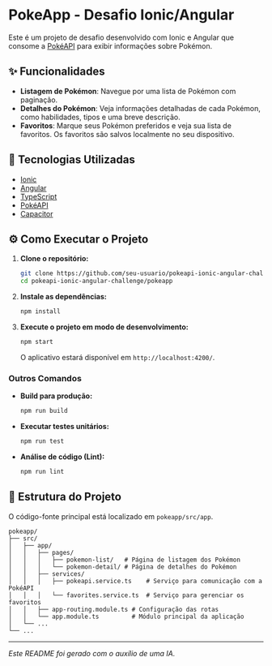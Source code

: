 # PokeApp - Desafio Ionic/Angular

Este é um projeto de desafio desenvolvido com Ionic e Angular que consome a [PokéAPI](https://pokeapi.co/) para exibir informações sobre Pokémon.

## ✨ Funcionalidades

*   **Listagem de Pokémon**: Navegue por uma lista de Pokémon com paginação.
*   **Detalhes do Pokémon**: Veja informações detalhadas de cada Pokémon, como habilidades, tipos e uma breve descrição.
*   **Favoritos**: Marque seus Pokémon preferidos e veja sua lista de favoritos. Os favoritos são salvos localmente no seu dispositivo.

## 🚀 Tecnologias Utilizadas

*   [Ionic](https://ionicframework.com/)
*   [Angular](https://angular.io/)
*   [TypeScript](https://www.typescriptlang.org/)
*   [PokéAPI](https://pokeapi.co/)
*   [Capacitor](https://capacitorjs.com/)

## ⚙️ Como Executar o Projeto

1.  **Clone o repositório:**
    ```bash
    git clone https://github.com/seu-usuario/pokeapi-ionic-angular-challenge.git
    cd pokeapi-ionic-angular-challenge/pokeapp
    ```

2.  **Instale as dependências:**
    ```bash
    npm install
    ```

3.  **Execute o projeto em modo de desenvolvimento:**
    ```bash
    npm start
    ```
    O aplicativo estará disponível em `http://localhost:4200/`.

### Outros Comandos

*   **Build para produção:**
    ```bash
    npm run build
    ```

*   **Executar testes unitários:**
    ```bash
    npm run test
    ```

*   **Análise de código (Lint):**
    ```bash
    npm run lint
    ```

## 📂 Estrutura do Projeto

O código-fonte principal está localizado em `pokeapp/src/app`.

```
pokeapp/
├── src/
│   ├── app/
│   │   ├── pages/
│   │   │   ├── pokemon-list/   # Página de listagem dos Pokémon
│   │   │   └── pokemon-detail/ # Página de detalhes do Pokémon
│   │   ├── services/
│   │   │   ├── pokeapi.service.ts    # Serviço para comunicação com a PokéAPI
│   │   │   └── favorites.service.ts  # Serviço para gerenciar os favoritos
│   │   ├── app-routing.module.ts # Configuração das rotas
│   │   └── app.module.ts         # Módulo principal da aplicação
│   └── ...
└── ...
```

---

*Este README foi gerado com o auxílio de uma IA.*
